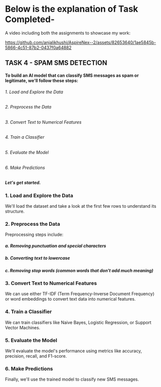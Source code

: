 # Below is the explanation of Task Completed-
A video including both the assignments to showcase my work:








https://github.com/anjalikhushi/AspireNex--2/assets/82653640/1ae5845b-5866-4c51-87b2-0437f0a64882






## TASK 4 - SPAM SMS DETECTION
#### To build an AI model that can classify SMS messages as spam or legitimate, we'll follow these steps:

###### 1. Load and Explore the Data
###### 2. Preprocess the Data
###### 3. Convert Text to Numerical Features
###### 4. Train a Classifier
###### 5. Evaluate the Model
###### 6. Make Predictions
##### Let's get started.

### 1. Load and Explore the Data
We'll load the dataset and take a look at the first few rows to understand its structure.

### 2. Preprocess the Data
Preprocessing steps include:

##### a. Removing punctuation and special characters
##### b. Converting text to lowercase
##### c. Removing stop words (common words that don't add much meaning)

### 3. Convert Text to Numerical Features
We can use either TF-IDF (Term Frequency-Inverse Document Frequency) or word embeddings to convert text data into numerical features.

### 4. Train a Classifier
We can train classifiers like Naive Bayes, Logistic Regression, or Support Vector Machines.

### 5. Evaluate the Model
We'll evaluate the model's performance using metrics like accuracy, precision, recall, and F1-score.

### 6. Make Predictions
Finally, we'll use the trained model to classify new SMS messages.
